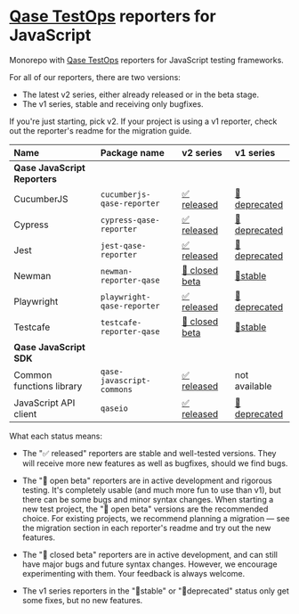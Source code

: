 # [Qase TestOps](https://qase.io) reporters for JavaScript

Monorepo with [Qase TestOps](https://qase.io) reporters for JavaScript testing frameworks.

For all of our reporters, there are two versions:

* The latest v2 series, either already released or in the beta stage.
* The v1 series, stable and receiving only bugfixes.

If you're just starting, pick v2.
If your project is using a v1 reporter, check out the reporter's readme for the migration guide.

| Name                          | Package name               | v2 series                                                                                          | v1 series                                                                                      |
|:------------------------------|:---------------------------|:---------------------------------------------------------------------------------------------------|:-----------------------------------------------------------------------------------------------|
| **Qase JavaScript Reporters** |
| CucumberJS                    | `cucumberjs-qase-reporter` | [✅ released](https://github.com/qase-tms/qase-javascript/tree/main/qase-cucumberjs#readme)         | [🗿deprecated](https://github.com/qase-tms/qase-javascript/tree/master/qase-cucumberjs#readme) |
| Cypress                       | `cypress-qase-reporter`    | [✅ released](https://github.com/qase-tms/qase-javascript/tree/main/qase-cypress#readme)            | [🗿deprecated](https://github.com/qase-tms/qase-javascript/tree/master/qase-cypress#readme)    |
| Jest                          | `jest-qase-reporter`       | [✅ released](https://github.com/qase-tms/qase-javascript/tree/main/qase-jest#readme)               | [🗿deprecated](https://github.com/qase-tms/qase-javascript/tree/master/qase-jest#readme)       |
| Newman                        | `newman-reporter-qase`     | [🧰 closed beta](https://github.com/qase-tms/qase-javascript/tree/main/qase-newman#readme)         | [🗿stable](https://github.com/qase-tms/qase-javascript/tree/master/qase-newman#readme)         |
| Playwright                    | `playwright-qase-reporter` | [✅ released](https://github.com/qase-tms/qase-javascript/tree/main/qase-playwright#readme)         | [🗿deprecated](https://github.com/qase-tms/qase-javascript/tree/master/qase-playwright#readme) |
| Testcafe                      | `testcafe-reporter-qase`   | [🧰 closed beta](https://github.com/qase-tms/qase-javascript/tree/main/qase-testcafe#readme)       | [🗿stable](https://github.com/qase-tms/qase-javascript/tree/master/qase-testcafe#readme)       |
| **Qase JavaScript SDK**       |
| Common functions library      | `qase-javascript-commons`  | [✅ released](https://github.com/qase-tms/qase-javascript/tree/main/qase-javascript-commons#readme) | not available                                                                                  |
| JavaScript API client         | `qaseio`                   | [✅ released](https://github.com/qase-tms/qase-javascript/tree/main/qaseio#readme)                  | [🗿deprecated](https://github.com/qase-tms/qase-javascript/tree/master/qaseio#readme)          |

What each status means:

* The "✅ released" reporters are stable and well-tested versions.
  They will receive more new features as well as bugfixes, should we find bugs.

* The "🧪 open beta" reporters are in active development and rigorous testing.
  It's completely usable (and much more fun to use than v1), but there can be some bugs and minor syntax changes.
  When starting a new test project, the "🧪 open beta" versions are the recommended choice.
  For existing projects, we recommend planning a migration — see the migration section in each
  reporter's readme and try out the new features.

* The "🧰 closed beta" reporters are in active development, and
  can still have major bugs and future syntax changes.
  However, we encourage experimenting with them.
  Your feedback is always welcome.

* The v1 series reporters in the "🗿stable" or "🗿deprecated" status only get some fixes, but no new features.
